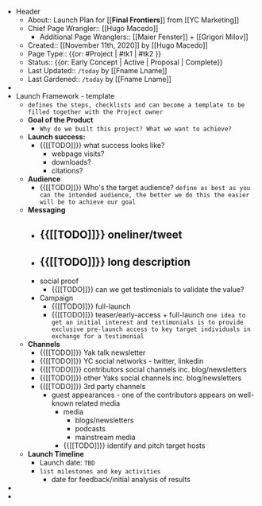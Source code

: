 - Header
    - About:: Launch Plan for [[**Final Frontiers**]] from [[YC Marketing]]
    - Chief Page Wrangler:: [[Hugo Macedo]] 
        - Additional Page Wranglers:: [[Maier Fenster]] + [[Grigori Milov]]
    - Created:: [[November 11th, 2020]] by [[Hugo Macedo]]
    - Page Type:: {{or: #Project | #tk1 | #tk2 }}
    - Status:: {{or: Early Concept | Active | Proposal | Complete}}
    - Last Updated:: `/today` by [[Fname Lname]]
    - Last Gardened:: `/today` by [[Fname Lname]]
-  
- Launch Framework - template
    - `defines the steps, checklists and can become a template to be filled together with the Project owner`
    - **Goal of the Product**
        - `Why do we built this project? What we want to achieve?`
    - **Launch success:**
        - {{[[TODO]]}} what success looks like?
            - webpage visits?
            - downloads?
            - citations? 
    - **Audience**
        - {{[[TODO]]}} Who's the target audience?
`define as best as you can the intended audience, the better we do this the easier will be to achieve our goal`
    - **Messaging**
        - {{[[TODO]]}} oneliner/tweet
            - 
        - {{[[TODO]]}} long description
            - 
        - social proof
            - {{[[TODO]]}} can we get testimonials to validate the value?
        - Campaign
            - {{[[TODO]]}} full-launch
            - {{[[TODO]]}} teaser/early-access + full-launch
`one idea to get an initial interest and testimonials is to provide exclusive pre-launch access to key target individuals in exchange for a testimonial`
    - **Channels**
        - {{[[TODO]]}} Yak talk newsletter
        - {{[[TODO]]}} YC social networks - twitter, linkedin
        - {{[[TODO]]}} contributors social channels inc. blog/newsletters
        - {{[[TODO]]}} other Yaks social channels inc. blog/newsletters
        - {{[[TODO]]}} 3rd party channels
            - guest appearances - one of the contributors appears on well-known related media
                - media
                    - blogs/newsletters
                    - podcasts
                    - mainstream media
                - {{[[TODO]]}} identify and pitch target hosts
    - **Launch Timeline**
        - Launch date: `TBD`
        - `list milestones and key activities`
            - date for feedback/initial analysis of results
- 
- 
